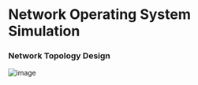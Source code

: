 # Network Operating System Simulation


### Network Topology Design
![image](https://github.com/user-attachments/assets/6f129de8-b741-47c0-abdf-722e0f9f8371)
